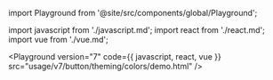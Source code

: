 import Playground from '@site/src/components/global/Playground';

import javascript from './javascript.md';
import react from './react.md';
import vue from './vue.md';


<Playground version="7" code={{ javascript, react, vue }} src="usage/v7/button/theming/colors/demo.html" />
